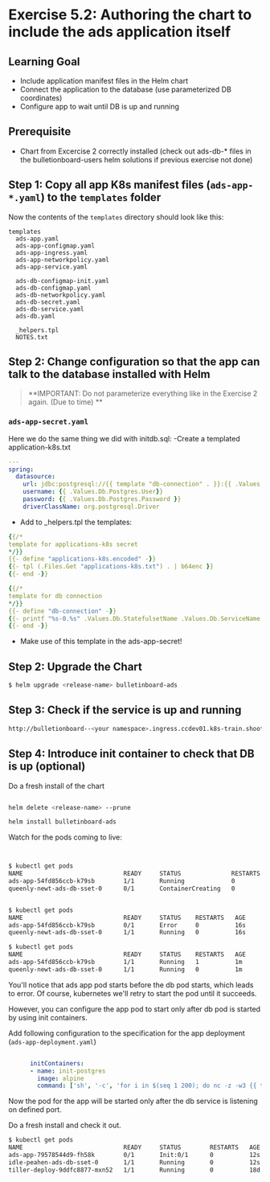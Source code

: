 Exercise 5.2: Authoring the chart to include the ads application itself
====================================================

## Learning Goal
- Include application manifest files in the Helm chart
- Connect the application to the database (use parameterized DB coordinates)
- Configure app to wait until DB is up and running

## Prerequisite

- Chart from Excercise 2 correctly installed (check out ads-db-* files in the bulletionboard-users helm solutions if previous exercise not done)

## Step 1: Copy all app K8s manifest files (`ads-app-*.yaml`) to the `templates` folder


Now the contents of the `templates` directory should look like this:
```
templates
  ads-app.yaml
  ads-app-configmap.yaml
  ads-app-ingress.yaml
  ads-app-networkpolicy.yaml
  ads-app-service.yaml

  ads-db-configmap-init.yaml 
  ads-db-configmap.yaml      
  ads-db-networkpolicy.yaml  
  ads-db-secret.yaml         
  ads-db-service.yaml
  ads-db.yaml
  
  _helpers.tpl
  NOTES.txt
``` 

## Step 2: Change configuration so that the app can talk to the database installed with Helm

> **IMPORTANT: Do not parameterize everything like in the Exercise 2 again. (Due to time) **

### `ads-app-secret.yaml`

Here we do the same thing we did with initdb.sql: 
-Create a templated application-k8s.txt

```yaml
---
spring:
  datasource:
    url: jdbc:postgresql://{{ template "db-connection" . }}:{{ .Values.Db.Postgres.Port }}/{{ .Values.Db.Postgres.Database }}
    username: {{ .Values.Db.Postgres.User}}
    password: {{ .Values.Db.Postgres.Password }}
    driverClassName: org.postgresql.Driver
```

- Add to _helpers.tpl the templates:

```yaml
{{/*
template for applications-k8s secret
*/}}
{{- define "applications-k8s.encoded" -}}
{{- tpl (.Files.Get "applications-k8s.txt") . | b64enc }}
{{- end -}}

{{/*
template for db connection
*/}}
{{- define "db-connection" -}}
{{- printf "%s-0.%s" .Values.Db.StatefulsetName .Values.Db.ServiceName -}}
{{- end -}}
```

- Make use of this template in the ads-app-secret!

## Step 2: Upgrade the Chart

```bash
$ helm upgrade <release-name> bulletinboard-ads 
```


## Step 3: Check if the service is up and running

```bash
http://bulletionboard--<your namespace>.ingress.ccdev01.k8s-train.shoot.canary.k8s-hana.ondemand.com/ads/api/v1/ads
```


## Step 4: Introduce init container to check that DB is up (optional)

Do a fresh install of the chart

```bash

helm delete <release-name> --prune

helm install bulletinboard-ads

```

Watch for the pods coming to live:

```bash


$ kubectl get pods
NAME                            READY     STATUS              RESTARTS   AGE
ads-app-54fd856ccb-k79sb        1/1       Running             0          12s
queenly-newt-ads-db-sset-0      0/1       ContainerCreating   0          12s


$ kubectl get pods
NAME                            READY     STATUS    RESTARTS   AGE
ads-app-54fd856ccb-k79sb        0/1       Error     0          16s
queenly-newt-ads-db-sset-0      1/1       Running   0          16s

$ kubectl get pods
NAME                            READY     STATUS    RESTARTS   AGE
ads-app-54fd856ccb-k79sb        1/1       Running   1          1m
queenly-newt-ads-db-sset-0      1/1       Running   0          1m

```

You'll notice that ads app pod starts before the db pod starts, which leads to error. Of course, kubernetes we'll retry to start the pod until it succeeds.


However, you can configure the app pod to start only after db pod is started by using init containers.

Add following configuration to the specification for the app deployment (`ads-app-deployment.yaml`)

```yaml

      initContainers:
      - name: init-postgres
        image: alpine
        command: ['sh', '-c', 'for i in $(seq 1 200); do nc -z -w3 {{ template "db-connection" . }} {{ .Values.Db.Postgres.Port }} && exit 0 || sleep 3; done; exit 1']


```

Now the pod for the app will be started only after the db service is listening on defined port.

Do a fresh install and check it out.


```bash
$ kubectl get pods
NAME                            READY     STATUS        RESTARTS   AGE
ads-app-79578544d9-fh58k        0/1       Init:0/1      0          12s
idle-peahen-ads-db-sset-0       1/1       Running       0          12s
tiller-deploy-9ddfc8877-mxn52   1/1       Running       0          18d
```
